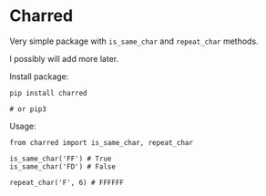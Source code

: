 # Charred

Very simple package with `is_same_char` and `repeat_char` methods.

I possibly will add more later.

Install package:

```
pip install charred

# or pip3
```

Usage:

```
from charred import is_same_char, repeat_char

is_same_char('FF') # True
is_same_char('FD') # False

repeat_char('F', 6) # FFFFFF
```
